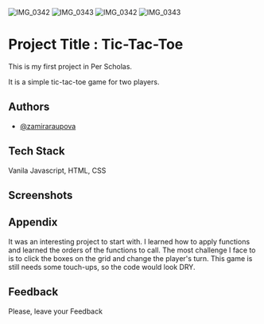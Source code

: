 ![IMG_0342](https://user-images.githubusercontent.com/87194673/130240636-e3a4b1a4-a15d-4af7-a874-cd8710bc3cb7.jpeg)
![IMG_0343](https://user-images.githubusercontent.com/87194673/130240645-0ce76dc9-4eed-4a9d-a800-a8c725d5cfdf.jpeg)
![IMG_0342](https://user-images.githubusercontent.com/87194673/130240737-a8ac9b9f-a0cb-4755-9813-29702ac346a0.jpeg)
![IMG_0343](https://user-images.githubusercontent.com/87194673/130240743-97acb644-8b31-4a97-9e79-5aa3e3f095dc.jpeg)

# Project Title : Tic-Tac-Toe

This is my first project in Per Scholas.

It is a simple tic-tac-toe game for two players.
## Authors

- [@zamiraraupova](https://www.github.com/zamiraraupova)

  
## Tech Stack 
 Vanila Javascript, HTML, CSS


  
## Screenshots



  
## Appendix

It was an interesting project to start with. 
I learned how to apply functions and learned the orders of the functions to call. 
The most challenge I face to is to click the boxes on the grid and change the player's turn. 
This game is still needs some touch-ups, so the code would look DRY. 

  
## Feedback

Please, leave your Feedback 
